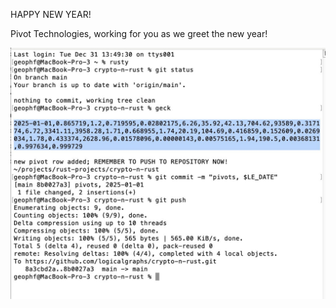 HAPPY NEW YEAR!

Pivot Technologies, working for you as we greet the new year!

![Token prices-pull](imgs/01-geck.jpg)
